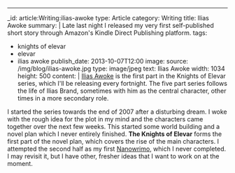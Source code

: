 ---
_id: article:Writing:ilias-awoke
type: Article
category: Writing
title: Ilias Awoke
summary: |
  Late last night I released my very first self-published short story through Amazon's Kindle Direct Publishing platform.
tags: 
  - knights of elevar
  - elevar
  - ilias awoke
publish_date: 2013-10-07T12:00
image:
  source: /img/blog/ilias-awoke.jpg
  type: image/jpeg
  text: Ilias Awoke
  width: 1034
  height: 500
content: |
  [Ilias Awoke][ilias] is the first part in the Knights of Elevar series, which I'll be releasing every fortnight. The five part series follows the life of Ilias Brand, sometimes with him as the central character, other times in a more secondary role.

  I started the series towards the end of 2007 after a disturbing dream. I woke with the rough idea for the plot in my mind and the characters came together over the next few weeks. This started some world building and a novel plan which I never entirely finished. **The Knights of Elevar** forms the first part of the novel plan, which covers the rise of the main characters. I attempted the second half as my first [Nanowrimo][nano], which I never completed. I may revisit it, but I have other, fresher ideas that I want to work on at the moment.

  [ilias]: http://www.amazon.co.uk/Ilias-Awoke-Knights-Elevar-ebook/dp/B00FO7MGD8/
  [nano]: http://nanowrimo.org/
